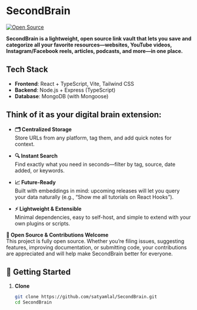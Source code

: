 # SecondBrain

[![Open Source](https://img.shields.io/badge/license-MIT-blue.svg)]()

**SecondBrain is a lightweight, open source link vault that lets you save and categorize all your favorite resources—websites, YouTube videos, Instagram/Facebook reels, articles, podcasts, and more—in one place.**

## Tech Stack

- **Frontend**: React + TypeScript, Vite, Tailwind CSS
- **Backend**: Node.js + Express (TypeScript)
- **Database**: MongoDB (with Mongoose)

## Think of it as your digital brain extension:

- **🗂️ Centralized Storage**  
  Store URLs from any platform, tag them, and add quick notes for context.

- **🔍 Instant Search**  
  Find exactly what you need in seconds—filter by tag, source, date added, or keywords.

- **📈 Future-Ready**  
  Built with embeddings in mind: upcoming releases will let you query your data naturally (e.g., “Show me all tutorials on React Hooks”).

- **⚡️ Lightweight & Extensible**  
  Minimal dependencies, easy to self-host, and simple to extend with your own plugins or scripts.

**🌟 Open Source & Contributions Welcome**  
This project is fully open source. Whether you’re filing issues, suggesting features, improving documentation, or submitting code, your contributions are appreciated and will help make SecondBrain better for everyone.

## 🚀 Getting Started

1. **Clone**
   ```bash
   git clone https://github.com/satyamlal/SecondBrain.git
   cd SecondBrain
   ```
